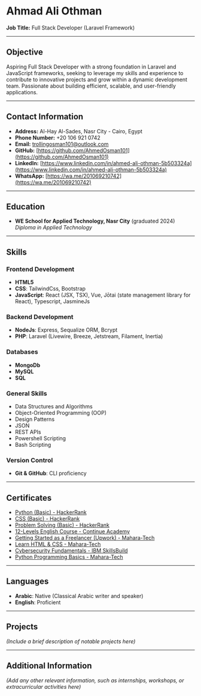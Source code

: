 # Ahmad Ali Othman

**Job Title:** Full Stack Developer (Laravel Framework)

---

## Objective

Aspiring Full Stack Developer with a strong foundation in Laravel and JavaScript frameworks, seeking to leverage my skills and experience to contribute to innovative projects and grow within a dynamic development team. Passionate about building efficient, scalable, and user-friendly applications.

---

## Contact Information

- **Address:** Al-Hay Al-Sades, Nasr City - Cairo, Egypt
- **Phone Number:** +20 106 921 0742
- **Email:** [trollingosman101@outlook.com](mailto:trollingosman101@outlook.com)
- **GitHub:** [https://github.com/AhmedOsman101](https://github.com/AhmedOsman101)
- **LinkedIn:** [https://www.linkedin.com/in/ahmed-ali-othman-5b503324a](https://www.linkedin.com/in/ahmed-ali-othman-5b503324a)
- **WhatsApp:** [https://wa.me/201069210742](https://wa.me/201069210742)

---

## Education

- **WE School for Applied Technology, Nasr City** (graduated 2024)
  *Diploma in Applied Technology*

---

## Skills

### Frontend Development
- **HTML5**
- **CSS**: TailwindCss, Bootstrap
- **JavaScript**: React (JSX, TSX), Vue, Jōtai (state management library for React), Typescript, JasmineJs

### Backend Development
- **NodeJs**: Express, Sequalize ORM, Bcrypt
- **PHP**: Laravel (Livewire, Breeze, Jetstream, Filament, Inertia)

### Databases
- **MongoDb**
- **MySQL**
- **SQL**

### General Skills
- Data Structures and Algorithms
- Object-Oriented Programming (OOP)
- Design Patterns
- JSON
- REST APIs
- Powershell Scripting
- Bash Scripting

### Version Control
- **Git & GitHub**: CLI proficiency

---

## Certificates

- [Python (Basic) - HackerRank](https://www.hackerrank.com/certificates/d4c867f6386c)
- [CSS (Basic) - HackerRank](https://www.hackerrank.com/certificates/f78c00888d0f)
- [Problem Solving (Basic) - HackerRank](https://www.hackerrank.com/certificates/c7ab7d3eea2a)
- [12-Levels English Course - Continue Academy](#)
- [Getting Started as a Freelancer (Upwork) - Mahara-Tech](#)
- [Learn HTML & CSS - Mahara-Tech](#)
- [Cybersecurity Fundamentals - IBM SkillsBuild](#)
- [Python Programming Basics - Mahara-Tech](#)

---

## Languages

- **Arabic**: Native (Classical Arabic writer and speaker)
- **English**: Proficient

---

## Projects

*(Include a brief description of notable projects here)*

---

## Additional Information

*(Add any other relevant information, such as internships, workshops, or extracurricular activities here)*


